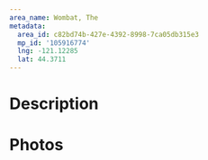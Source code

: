 ```yaml
---
area_name: Wombat, The
metadata:
  area_id: c82bd74b-427e-4392-8998-7ca05db315e3
  mp_id: '105916774'
  lng: -121.12285
  lat: 44.3711
---
```

# Description

# Photos

